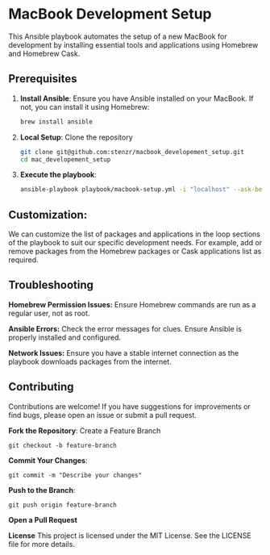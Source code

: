 # MacBook Development Setup

This Ansible playbook automates the setup of a new MacBook for development by installing essential tools and applications using Homebrew and Homebrew Cask.

## Prerequisites

1. **Install Ansible**:
   Ensure you have Ansible installed on your MacBook. If not, you can install it using Homebrew:
   ```sh
   brew install ansible

2. **Local Setup**:
    Clone the repository

    ```sh
    git clone git@github.com:stenzr/macbook_developement_setup.git
    cd mac_developement_setup


3. **Execute the playbook**:
    ```sh
    ansible-playbook playbook/macbook-setup.yml -i "localhost" --ask-become-pass

## Customization:
We can customize the list of packages and applications in the loop sections of the playbook to suit our specific development needs. For example, add or remove packages from the Homebrew packages or Cask applications list as required.

## Troubleshooting
**Homebrew Permission Issues:** Ensure Homebrew commands are run as a regular user, not as root.

**Ansible Errors:** Check the error messages for clues. Ensure Ansible is properly installed and configured.

**Network Issues:** Ensure you have a stable internet connection as the playbook downloads packages from the internet.


## Contributing
Contributions are welcome! If you have suggestions for improvements or find bugs, please open an issue or submit a pull request.

**Fork the Repository**:
Create a Feature Branch

    git checkout -b feature-branch

**Commit Your Changes**:

    git commit -m "Describe your changes"


**Push to the Branch**:

    git push origin feature-branch


**Open a Pull Request**


**License**
This project is licensed under the MIT License. See the LICENSE file for more details.